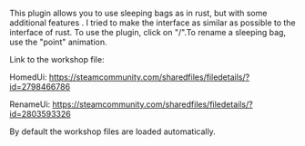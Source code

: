 This plugin allows you to use sleeping bags as in rust, but with some additional features . I tried to make the interface as similar as possible to the interface of rust.
To use the plugin, click on "/".To rename a sleeping bag, use the "point" animation.

Link to the workshop file:

HomedUi:
https://steamcommunity.com/sharedfiles/filedetails/?id=2798466786

RenameUi:
https://steamcommunity.com/sharedfiles/filedetails/?id=2803593326

By default the workshop files are loaded automatically.
